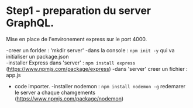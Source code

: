 # Step1 - preparation du server GraphQL.

Mise en place de l'environement express sur le port 4000.

-creer un forlder : 'mkdir server'
-dans la console : ```npm init -y``` qui va initialiser un package.json  
-installer Express dans 'server' : ```npm install express``` 
  (https://www.npmjs.com/package/express) 
-dans 'server' creer un fichier : app.js
- code importer.
-installer nodemon : ```npm install nodemon -g``` redemarer le server a chaque chamgements
  (https://www.npmjs.com/package/nodemon) 
